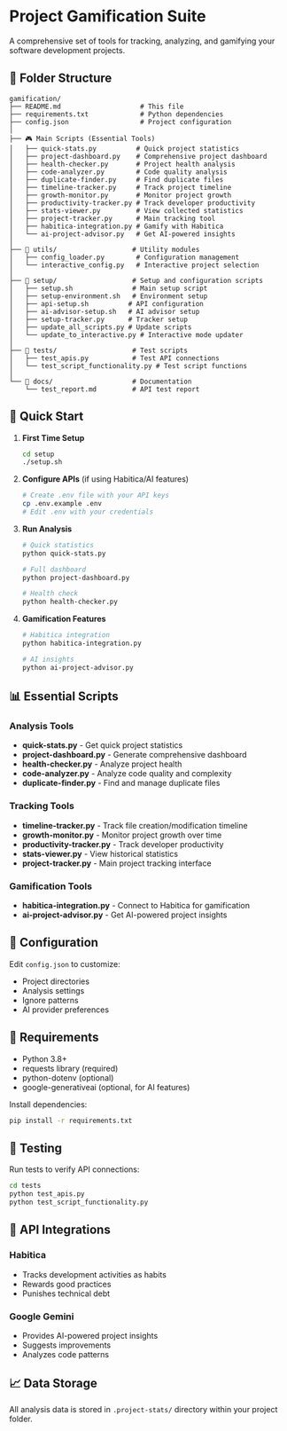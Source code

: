# Project Gamification Suite

A comprehensive set of tools for tracking, analyzing, and gamifying your software development projects.

## 📁 Folder Structure

```
gamification/
├── README.md                    # This file
├── requirements.txt             # Python dependencies
├── config.json                  # Project configuration
│
├── 🎮 Main Scripts (Essential Tools)
│   ├── quick-stats.py          # Quick project statistics
│   ├── project-dashboard.py    # Comprehensive project dashboard
│   ├── health-checker.py       # Project health analysis
│   ├── code-analyzer.py        # Code quality analysis
│   ├── duplicate-finder.py     # Find duplicate files
│   ├── timeline-tracker.py     # Track project timeline
│   ├── growth-monitor.py       # Monitor project growth
│   ├── productivity-tracker.py # Track developer productivity
│   ├── stats-viewer.py         # View collected statistics
│   ├── project-tracker.py      # Main tracking tool
│   ├── habitica-integration.py # Gamify with Habitica
│   └── ai-project-advisor.py   # Get AI-powered insights
│
├── 📂 utils/                   # Utility modules
│   ├── config_loader.py        # Configuration management
│   └── interactive_config.py   # Interactive project selection
│
├── 📂 setup/                   # Setup and configuration scripts
│   ├── setup.sh               # Main setup script
│   ├── setup-environment.sh   # Environment setup
│   ├── api-setup.sh          # API configuration
│   ├── ai-advisor-setup.sh   # AI advisor setup
│   ├── setup-tracker.py      # Tracker setup
│   ├── update_all_scripts.py # Update scripts
│   └── update_to_interactive.py # Interactive mode updater
│
├── 📂 tests/                   # Test scripts
│   ├── test_apis.py           # Test API connections
│   └── test_script_functionality.py # Test script functions
│
└── 📂 docs/                    # Documentation
    └── test_report.md         # API test report

```

## 🚀 Quick Start

1. **First Time Setup**
   ```bash
   cd setup
   ./setup.sh
   ```

2. **Configure APIs** (if using Habitica/AI features)
   ```bash
   # Create .env file with your API keys
   cp .env.example .env
   # Edit .env with your credentials
   ```

3. **Run Analysis**
   ```bash
   # Quick statistics
   python quick-stats.py
   
   # Full dashboard
   python project-dashboard.py
   
   # Health check
   python health-checker.py
   ```

4. **Gamification Features**
   ```bash
   # Habitica integration
   python habitica-integration.py
   
   # AI insights
   python ai-project-advisor.py
   ```

## 📊 Essential Scripts

### Analysis Tools
- **quick-stats.py** - Get quick project statistics
- **project-dashboard.py** - Generate comprehensive dashboard
- **health-checker.py** - Analyze project health
- **code-analyzer.py** - Analyze code quality and complexity
- **duplicate-finder.py** - Find and manage duplicate files

### Tracking Tools
- **timeline-tracker.py** - Track file creation/modification timeline
- **growth-monitor.py** - Monitor project growth over time
- **productivity-tracker.py** - Track developer productivity
- **stats-viewer.py** - View historical statistics
- **project-tracker.py** - Main project tracking interface

### Gamification Tools
- **habitica-integration.py** - Connect to Habitica for gamification
- **ai-project-advisor.py** - Get AI-powered project insights

## 🔧 Configuration

Edit `config.json` to customize:
- Project directories
- Analysis settings
- Ignore patterns
- AI provider preferences

## 📝 Requirements

- Python 3.8+
- requests library (required)
- python-dotenv (optional)
- google-generativeai (optional, for AI features)

Install dependencies:
```bash
pip install -r requirements.txt
```

## 🧪 Testing

Run tests to verify API connections:
```bash
cd tests
python test_apis.py
python test_script_functionality.py
```

## 🤝 API Integrations

### Habitica
- Tracks development activities as habits
- Rewards good practices
- Punishes technical debt

### Google Gemini
- Provides AI-powered project insights
- Suggests improvements
- Analyzes code patterns

## 📈 Data Storage

All analysis data is stored in `.project-stats/` directory within your project folder.